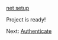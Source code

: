 [net setup](environment/setup/net.md ':include :type=markdown')

Project is ready!

Next: [Authenticate](oauth/2legged/)